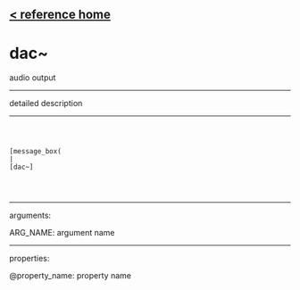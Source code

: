 [< reference home](ceammc_lib.html)
---

# dac~


audio output

---

detailed description
<br>


---


```



[message_box(                                 
|
[dac~]


            
```

---
arguments:

ARG_NAME: argument name<br>

---
properties:

@property_name: property name<br>

